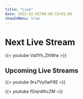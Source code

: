 ```yaml
---
title: "Live"
date: 2022-02-01T08:00:13+01:00
showInMenu: true
---
```


# Next Live Stream

{{< youtube Va0Yh_ZhIWw >}}

## Upcoming Live Streams

{{< youtube 9rs7Vy0wF6E >}}

{{< youtube fGnjrdthcZM >}}


